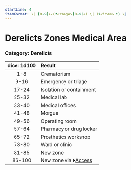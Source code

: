 ```yaml
---
startLine: 4
itemFormat: \| [0-9]+-(?<range>[0-9]+) \| (?<item>.*) \|
---
```

# Derelicts Zones Medical Area
### Category: Derelicts

| dice: 1d100 | Result |
|:----:|:-------|
| 1-8 | Crematorium |
| 9-16 | Emergency or triage |
| 17-24 | Isolation or containment |
| 25-32 | Medical lab |
| 33-40 | Medical offices |
| 41-48 | Morgue |
| 49-56 | Operating room |
| 57-64 | Pharmacy or drug locker |
| 65-72 | Prosthetics workshop |
| 73-80 | Ward or clinic |
| 81-85 | New zone |
| 86-100 | New zone via ⏵[Access](Derelicts_Zones_Access_Area.md) |